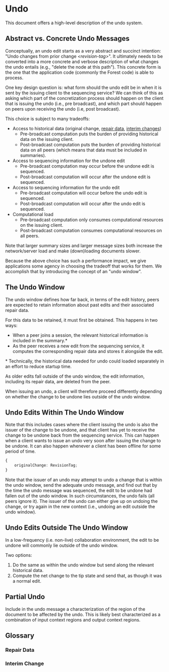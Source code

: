 # Undo

This document offers a high-level description of the undo system.

## Abstract vs. Concrete Undo Messages

Conceptually, an undo edit starts as a very abstract and succinct intention:
"Undo changes from prior change _\<revision-tag\>_".
It ultimately needs to be converted into a more concrete and verbose description of what changes the undo entails
(e.g., "delete the node at this path").
This concrete form is the one that the application code (commonly the Forest code) is able to process.

One key design question is:
what form should the undo edit be in when it is sent by the issuing client to the sequencing service?
We can think of this as asking which part of the concretization process should happen on the client that is issuing the undo (i.e., pre broadcast),
and which part should happen on peers upon receiving the undo (i.e, post broadcast).

This choice is subject to many tradeoffs:

-   Access to historical data (original change, [repair data](#repair-data), [interim changes](#interim-change))
    -   Pre-broadcast computation puts the burden of providing historical data on the issuing client.
    -   Post-broadcast computation puts the burden of providing historical data on all peers
        (which means that data must be included in summaries).
-   Access to sequencing information for the undone edit
    -   Pre-broadcast computation may occur before the undone edit is sequenced.
    -   Post-broadcast computation will occur after the undone edit is sequenced.
-   Access to sequencing information for the undo edit
    -   Pre-broadcast computation will occur before the undo edit is sequenced.
    -   Post-broadcast computation will occur after the undo edit is sequenced.
-   Computational load
    -   Pre-broadcast computation only consumes computational resources on the issuing client.
    -   Post-broadcast computation consumes computational resources on all peers.

Note that larger summary sizes and larger message sizes both increase the network/server load and make (down)loading documents slower.

Because the above choice has such a performance impact,
we give applications some agency in choosing the tradeoff that works for them.
We accomplish that by introducing the concept of an "undo window".

## The Undo Window

The undo window defines how far back, in terms of the edit history,
peers are expected to retain information about past edits and their associated repair data.

For this data to be retained, it must first be obtained.
This happens in two ways:

-   When a peer joins a session, the relevant historical information is included in the summary.\*
-   As the peer receives a new edit from the sequencing service,
    it computes the corresponding repair data and stores it alongside the edit.

\* Technically, the historical data needed for undo could loaded separately in an effort to reduce startup time.

As older edits fall outside of the undo window, the edit information, including its repair data,
are deleted from the peer.

When issuing an undo,
a client will therefore proceed differently depending on whether the change to be undone lies outside of the undo window.

## Undo Edits Within The Undo Window

Note that this includes cases where the client issuing the undo is also the issuer of the change to be undone,
and that client has yet to receive the change to be undone back from the sequencing service.
This can happen when a client wants to issue an undo very soon after issuing the change to be undone.
It can also happen whenever a client has been offline for some period of time.

```typescript
{
    originalChange: RevisionTag;
}
```

Note that the issuer of an undo may attempt to undo a change that is within the undo window,
send the adequate undo message,
and find out that by the time the undo message was sequenced,
the edit to be undone had fallen out of the undo window.
In such circumstances, the undo fails (all peers ignore it).
The issuer of the undo can either give up on undoing the change,
or try again in the new context (i.e., undoing an edit outside the undo window).

## Undo Edits Outside The Undo Window

In a low-frequency (i.e. non-live) collaboration environment,
the edit to be undone will commonly lie outside of the undo window.

Two options:

1. Do the same as within the undo window but send along the relevant historical data.
2. Compute the net change to the tip state and send that, as though it was a normal edit.

## Partial Undo

Include in the undo message a characterization of the region of the document to be affected by the undo.
This is likely best characterized as a combination of input context regions and output context regions.

## Glossary

### Repair Data

### Interim Change
